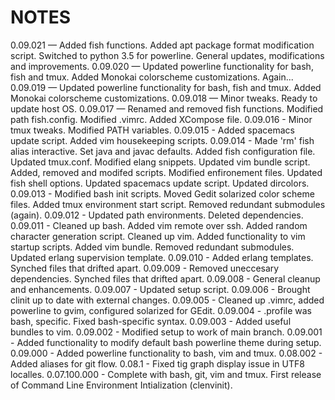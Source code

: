 # NOTES
0.09.021 — Added fish functions.
           Added apt package format modification script.
           Switched to python 3.5 for powerline.
           General updates, modifications and improvements.
0.09.020 — Updated powerline functionality for bash, fish and tmux.
           Added Monokai colorscheme customizations.
           Again...
0.09.019 — Updated powerline functionality for bash, fish and tmux.
           Added Monokai colorscheme customizations.
0.09.018 — Minor tweaks. Ready to update host OS.
0.09.017 — Renamed and removed fish functions.
           Modified path fish.config.
           Modified .vimrc.
           Added XCompose file.
0.09.016 - Minor tmux tweaks.
           Modified PATH variables.
0.09.015 - Added spacemacs update script.
           Added vim housekeeping scripts.
0.09.014 - Made 'rm' fish alias interactive.
           Set java and javac defaults.
           Added fish configuration file.
           Updated tmux.conf.
           Modified elang snippets.
           Updated vim bundle script.
           Added, removed and modifed scripts.
           Modified enfironement files.
           Updated fish shell options.
           Updated spacemacs update script.
           Updated dircolors.
0.09.013 - Modified bash init scripts.
           Moved Gedit solarized color scheme files.
           Added tmux environment start script.
           Removed redundant submodules (again).
0.09.012 - Updated path environments.
           Deleted dependencies.
0.09.011 - Cleaned up bash.
           Added vim remote over ssh.
           Added random character generation script.
           Cleaned up vim.
           Added functionality to vim startup scripts.
           Added vim bundle.
           Removed redundant submodules.
           Updated erlang supervision template.
0.09.010 - Added erlang templates.
           Synched files that drifted apart.
0.09.009 - Removed uneccesary dependencies.
           Synched files that drifted apart.
0.09.008 - General cleanup and enhancements.
0.09.007 - Updated setup script.
0.09.006 - Brought clinit up to date with external changes.
0.09.005 - Cleaned up .vimrc, added powerline to gvim, configured solarized for GEdit.
0.09.004 - .profile was bash, specific. Fixed bash-specific syntax.
0.09.003 - Added useful bundles to vim.
0.09.002 - Modified setup to work of main branch.
0.09.001 - Added functionality to modify default bash powerline theme during setup.
0.09.000 - Added powerline functionality to bash, vim and tmux.
0.08.002 - Added aliases for git flow.
0.08.1   - Fixed tig graph display issue in UTF8 localles.
0.07.100.000 - Complete with bash, git, vim and tmux.
First release of Command Line Environment Intialization (clenvinit).

